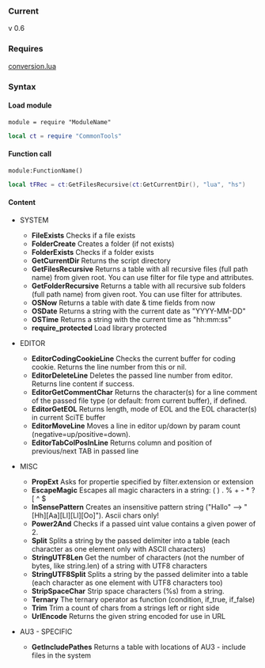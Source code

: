 ### Current
v 0.6
### Requires
[conversion.lua](conversion.lua)
### Syntax
#### Load module
	module = require "ModuleName"
```lua
local ct = require "CommonTools"
```
#### Function call
	module:FunctionName()
```lua
local tFRec = ct:GetFilesRecursive(ct:GetCurrentDir(), "lua", "hs")
```
#### Content
- SYSTEM
    - **FileExists** Checks if a file exists
    - **FolderCreate** Creates a folder (if not exists)
    - **FolderExists** Checks if a folder exists
    - **GetCurrentDir** Returns the script directory
    - **GetFilesRecursive** Returns a table with all recursive files (full path name) from given root. You can use filter for file type and attributes.
    - **GetFolderRecursive** Returns a table with all recursive sub folders (full path name) from given root. You can use filter for attributes.
    - **OSNow** Returns a table with date & time fields from now
    - **OSDate** Returns a string with the current date as "YYYY-MM-DD"
    - **OSTime** Returns a string with the current time as "hh:mm:ss"
    - **require_protected** Load library protected

- EDITOR
    - **EditorCodingCookieLine** Checks the current buffer for coding cookie. Returns the line number from this or nil.
    - **EditorDeleteLine** Deletes the passed line number from editor. Returns line content if success.
    - **EditorGetCommentChar** Returns the character(s) for a line comment of the passed file type (or default: from current buffer), if defined.
    - **EditorGetEOL** Returns length, mode of EOL and the EOL character(s) in current SciTE buffer
    - **EditorMoveLine** Moves a line in editor up/down by param count (negative=up/positive=down).
    - **EditorTabColPosInLine** Returns column and position of previous/next TAB in passed line

- MISC
    - **PropExt** Asks for propertie specified by filter.extension or extension
    - **EscapeMagic** Escapes all magic characters in a string:  ( ) . % + - * ? [ ^ $
    - **InSensePattern** Creates an insensitive pattern string ("Hallo" --> "[Hh][Aa][Ll][Ll][Oo]"). Ascii chars only!
    - **Power2And** Checks if a passed uint value contains a given power of 2.
    - **Split** Splits a string by the passed delimiter into a table (each character as one element only with ASCII characters)
    - **StringUTF8Len** Get the number of characters (not the number of bytes, like string.len) of a string with UTF8 characters
    - **StringUTF8Split** Splits a string by the passed delimiter into a table (each character as one element with UTF8 characters too)
    - **StripSpaceChar** Strip space characters (%s) from a string.
    - **Ternary** The ternary operator as function (condition, if_true, if_false)
    - **Trim** Trim a count of chars from a strings left or right side
    - **UrlEncode** Returns the given string encoded for use in URL

- AU3 - SPECIFIC
    - **GetIncludePathes** Returns a table with locations of AU3 - include files in the system